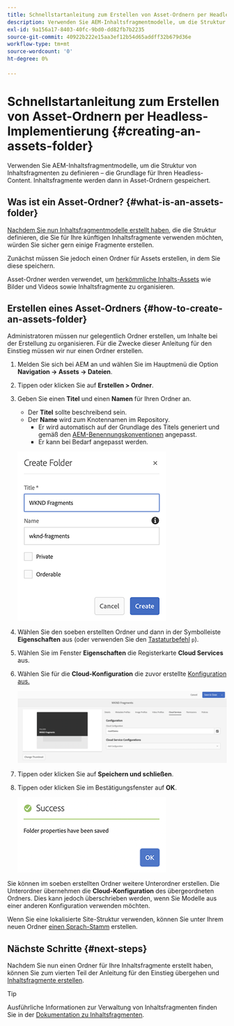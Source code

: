 ```yaml
---
title: Schnellstartanleitung zum Erstellen von Asset-Ordnern per Headless-Implementierung
description: Verwenden Sie AEM-Inhaltsfragmentmodelle, um die Struktur von Inhaltsfragmenten zu definieren – die Grundlage für Ihren Headless-Content.
exl-id: 9a156a17-8403-40fc-9bd0-dd82fb7b2235
source-git-commit: 40922b222e15aa3ef12b54d65addff32b679d36e
workflow-type: tm+mt
source-wordcount: '0'
ht-degree: 0%

---
```


# Schnellstartanleitung zum Erstellen von Asset-Ordnern per Headless-Implementierung {#creating-an-assets-folder}

Verwenden Sie AEM-Inhaltsfragmentmodelle, um die Struktur von Inhaltsfragmenten zu definieren – die Grundlage für Ihren Headless-Content. Inhaltsfragmente werden dann in Asset-Ordnern gespeichert.

## Was ist ein Asset-Ordner? {#what-is-an-assets-folder}

[Nachdem Sie nun Inhaltsfragmentmodelle erstellt haben](create-content-model.md), die die Struktur definieren, die Sie für Ihre künftigen Inhaltsfragmente verwenden möchten, würden Sie sicher gern einige Fragmente erstellen.

Zunächst müssen Sie jedoch einen Ordner für Assets erstellen, in dem Sie diese speichern.

Asset-Ordner werden verwendet, um [herkömmliche Inhalts-Assets](/help/assets/manage-assets.md) wie Bilder und Videos sowie Inhaltsfragmente zu organisieren.

## Erstellen eines Asset-Ordners {#how-to-create-an-assets-folder}

Administratoren müssen nur gelegentlich Ordner erstellen, um Inhalte bei der Erstellung zu organisieren. Für die Zwecke dieser Anleitung für den Einstieg müssen wir nur einen Ordner erstellen.

1. Melden Sie sich bei AEM an und wählen Sie im Hauptmenü die Option **Navigation -> Assets -> Dateien**.
1. Tippen oder klicken Sie auf **Erstellen > Ordner**.
1. Geben Sie einen **Titel** und einen **Namen** für Ihren Ordner an.
   * Der **Titel** sollte beschreibend sein.
   * Der **Name** wird zum Knotennamen im Repository.
      * Er wird automatisch auf der Grundlage des Titels generiert und gemäß den [AEM-Benennungskonventionen](/help/sites-developing/naming-conventions.md) angepasst.
      * Er kann bei Bedarf angepasst werden.

   ![Ordner erstellen](../assets/assets-folder-create.png)
1. Wählen Sie den soeben erstellten Ordner und dann in der Symbolleiste **Eigenschaften** aus (oder verwenden Sie den [Tastaturbefehl](/help/sites-authoring/keyboard-shortcuts.md) `p`).
1. Wählen Sie im Fenster **Eigenschaften** die Registerkarte **Cloud Services** aus.
1. Wählen Sie für die **Cloud-Konfiguration** die zuvor erstellte [Konfiguration aus.](create-configuration.md)

   ![Konfigurieren des Asset-Ordners](../assets/assets-folder-configure.png)
1. Tippen oder klicken Sie auf **Speichern und schließen**.
1. Tippen oder klicken Sie im Bestätigungsfenster auf **OK**.

   ![Bestätigungsfenster](../assets/assets-folder-confirmation.png)

Sie können im soeben erstellten Ordner weitere Unterordner erstellen. Die Unterordner übernehmen die **Cloud-Konfiguration** des übergeordneten Ordners. Dies kann jedoch überschrieben werden, wenn Sie Modelle aus einer anderen Konfiguration verwenden möchten.

Wenn Sie eine lokalisierte Site-Struktur verwenden, können Sie unter Ihrem neuen Ordner [einen Sprach-Stamm](/help/assets/multilingual-assets.md) erstellen.

## Nächste Schritte {#next-steps}

Nachdem Sie nun einen Ordner für Ihre Inhaltsfragmente erstellt haben, können Sie zum vierten Teil der Anleitung für den Einstieg übergehen und [Inhaltsfragmente erstellen](create-content-fragment.md).

>[!TIP]
>
>Ausführliche Informationen zur Verwaltung von Inhaltsfragmenten finden Sie in der [Dokumentation zu Inhaltsfragmenten](/help/assets/content-fragments/content-fragments.md).
